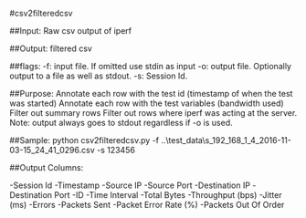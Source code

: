 #csv2filteredcsv

##Input:
Raw csv output of iperf

##Output:
filtered csv 

##flags:
-f: input file. If omitted use stdin as input
-o: output file. Optionally output to a file as well as stdout.
-s: Session Id.

##Purpose:
Annotate each row with the test id (timestamp of when the test was started)
Annotate each row with the test variables (bandwidth used)
Filter out summary rows
Filter out rows where iperf was acting at the server.
Note: output always goes to stdout regardless if -o is used.

##Sample:
python csv2filteredcsv.py -f ..\test_data\s_192_168_1_4_2016-11-03-15_24_41_0296.csv -s 123456

##Output Columns:

-Session Id
-Timestamp
-Source IP
-Source Port
-Destination IP
-Destination Port
-ID
-Time Interval
-Total Bytes
-Throughput (bps)
-Jitter (ms)
-Errors
-Packets Sent
-Packet Error Rate (%) 
-Packets Out Of Order